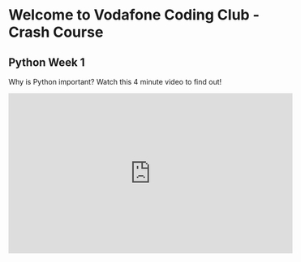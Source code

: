 # Welcome to Vodafone Coding Club - Crash Course
## Python Week 1
Why is Python important? Watch this 4 minute video to find out!
<iframe width="560" height="315" src="https://www.youtube-nocookie.com/embed/Y8Tko2YC5hA" title="YouTube video player" frameborder="0" allow="accelerometer; autoplay; clipboard-write; encrypted-media; gyroscope; picture-in-picture" allowfullscreen></iframe>